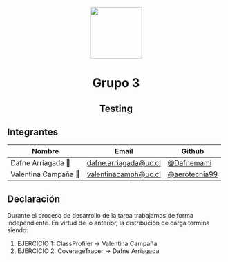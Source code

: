 <p align="center">
  <img src="https://upload.wikimedia.org/wikipedia/commons/thumb/8/84/Escudo_de_la_Pontificia_Universidad_Cat%C3%B3lica_de_Chile.svg/1200px-Escudo_de_la_Pontificia_Universidad_Cat%C3%B3lica_de_Chile.svg.png" width="120px">
    <h1 align="center">Grupo 3</h1>
    <h2 align="center">Testing</h2>
</p>

## Integrantes

| Nombre                     | Email                  | Github                                                   |
| -------------------------- | ---------------------- | -------------------------------------------------------- |
| Dafne Arriagada :red_car:  | dafne.arriagada@uc.cl  | [@Dafnemami](https://github.com/Dafnemami)               |
| Valentina Campaña :cactus: | valentinacamph@uc.cl   | [@aerotecnia99 ](https://github.com/aerotecnia99)        |

## Declaración 

Durante el proceso de desarrollo de la tarea trabajamos de forma independiente. En virtud de lo anterior, la distribución de carga termina siendo:

1. EJERCICIO 1: ClassProfiler -> Valentina Campaña
2. EJERCICIO 2: CoverageTracer -> Dafne Arriagada


